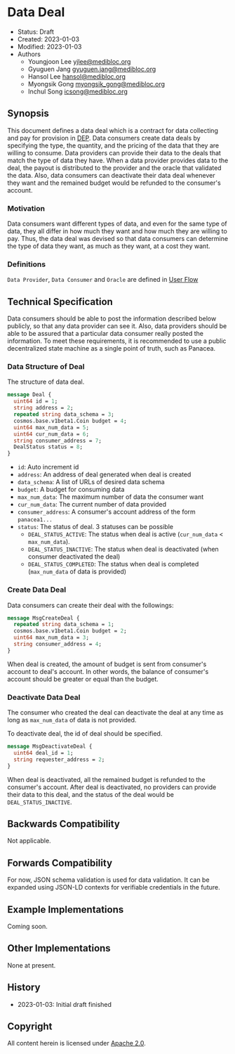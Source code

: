 # Data Deal

- Status: Draft
- Created: 2023-01-03
- Modified: 2023-01-03
- Authors
  - Youngjoon Lee <yjlee@medibloc.org>
  - Gyuguen Jang <gyuguen.jang@medibloc.org>
  - Hansol Lee <hansol@medibloc.org>
  - Myongsik Gong <myongsik_gong@medibloc.org>
  - Inchul Song <icsong@medibloc.org>


## Synopsis

This document defines a data deal which is a contract for data collecting and pay for provision in [DEP](../../1-users/3-data-exchange/0-about-dep.md).
Data consumers create data deals by specifying the type, the quantity, and the pricing of the data that they are willing to consume.
Data providers can provide their data to the deals that match the type of data they have.
When a data provider provides data to the deal, the payout is distributed to the provider and the oracle that validated the data.
Also, data consumers can deactivate their data deal whenever they want and the remained budget would be refunded to the consumer's account.

### Motivation

Data consumers want different types of data, and even for the same type of data, they all differ in how much they want and how much they are willing to pay.
Thus, the data deal was devised so that data consumers can determine the type of data they want, as much as they want, at a cost they want.

### Definitions

`Data Provider`, `Data Consumer` and `Oracle` are defined in [User Flow](./1-user-flow.md)

## Technical Specification

Data consumers should be able to post the information described below publicly, so that any data provider can see it. 
Also, data providers should be able to be assured that a particular data consumer really posted the information. 
To meet these requirements, it is recommended to use a public decentralized state machine as a single point of truth, such as Panacea.

### Data Structure of Deal

The structure of data deal.

```proto
message Deal {
  uint64 id = 1;
  string address = 2;
  repeated string data_schema = 3;
  cosmos.base.v1beta1.Coin budget = 4;
  uint64 max_num_data = 5;
  uint64 cur_num_data = 6;
  string consumer_address = 7;
  DealStatus status = 8;
}
```

- `id`: Auto increment id
- `address`: An address of deal generated when deal is created
- `data_schema`: A list of URLs of desired data schema
- `budget`: A budget for consuming data
- `max_num_data`: The maximum number of data the consumer want
- `cur_num_data`: The current number of data provided
- `consumer_address`: A consumer's account address of the form `panacea1...`
- `status`: The status of deal. 3 statuses can be possible
  - `DEAL_STATUS_ACTIVE`: The status when deal is active (`cur_num_data` < `max_num_data`).  
  - `DEAL_STATUS_INACTIVE`: The status when deal is deactivated (when consumer deactivated the deal)
  - `DEAL_STATUS_COMPLETED`: The status when deal is completed (`max_num_data` of data is provided)

### Create Data Deal

Data consumers can create their deal with the followings:

```proto
message MsgCreateDeal {
  repeated string data_schema = 1;
  cosmos.base.v1beta1.Coin budget = 2;
  uint64 max_num_data = 3;
  string consumer_address = 4;
}
```

When deal is created, the amount of budget is sent from consumer's account to deal's account.
In other words, the balance of consumer's account should be greater or equal than the budget.

### Deactivate Data Deal

The consumer who created the deal can deactivate the deal at any time as long as `max_num_data` of data is not provided.

To deactivate deal, the id of deal should be specified.

```proto
message MsgDeactivateDeal {
  uint64 deal_id = 1;
  string requester_address = 2;
}
```

When deal is deactivated, all the remained budget is refunded to the consumer's account.
After deal is deactivated, no providers can provide their data to this deal, and the status of the deal would be `DEAL_STATUS_INACTIVE`.

## Backwards Compatibility

Not applicable.

## Forwards Compatibility

For now, JSON schema validation is used for data validation.
It can be expanded using JSON-LD contexts for verifiable credentials in the future.

## Example Implementations

Coming soon.

## Other Implementations

None at present.

## History

- 2023-01-03: Initial draft finished

## Copyright

All content herein is licensed under [Apache 2.0](https://www.apache.org/licenses/LICENSE-2.0).